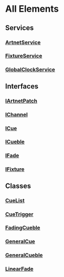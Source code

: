 # All Elements

## Services

### [ArtnetService](./ArtnetService.md)
### [FixtureService](./FixtureService.md)
### [GlobalClockService](./GlobalClockService.md)

## Interfaces

### [IArtnetPatch](./IArtnetPatch.md)
### [IChannel](./IChannel.md)
### [ICue](./ICue.md)
### [ICueble](./ICueble.md)
### [IFade](./IFade.md)
### [IFixture](./IFixture.md)

## Classes

### [CueList](./CueList.md)
### [CueTrigger](./CueTrigger.md)
### [FadingCueble](./FadingCueble.md)
### [GeneralCue](./GeneralCue.md)
### [GeneralCueble](./GeneralCueble.md)
### [LinearFade](./LinearFade.md)

